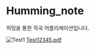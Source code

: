 # Humming_note
허밍을 통한 작곡 어플리케이션입니다.

![Test1](https://user-images.githubusercontent.com/37868661/61281898-5f58ec00-a7f5-11e9-95ae-21bb6c72238b.JPG)
[Test12345.pdf](https://github.com/TAEKBIN/Humming_note/files/3396468/Test12345.pdf)
